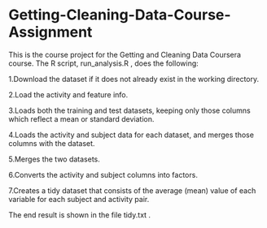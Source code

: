 # Getting-Cleaning-Data-Course-Assignment

This is the course project for the Getting and Cleaning Data Coursera course. The R script,  run_analysis.R , does the following:

1.Download the dataset if it does not already exist in the working directory.

2.Load the activity and feature info.

3.Loads both the training and test datasets, keeping only those columns which reflect a mean or standard deviation.

4.Loads the activity and subject data for each dataset, and merges those columns with the dataset.

5.Merges the two datasets.

6.Converts the  activity  and  subject  columns into factors.

7.Creates a tidy dataset that consists of the average (mean) value of each variable for each subject and activity pair.

The end result is shown in the file  tidy.txt .

